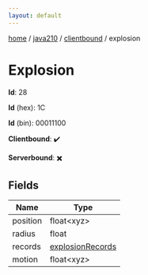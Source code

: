 ```yaml
---
layout: default
---
```


[home](/)  /  [java210](/protocol/java210)  /  [clientbound](/protocol/java210/clientbound)  /  explosion

# Explosion

**Id**: 28

**Id** (hex): 1C

**Id** (bin): 00011100

**Clientbound**: ✔️

**Serverbound**: ✖️

## Fields

Name | Type
---|---
position | float&lt;xyz&gt;
radius | float
records | [explosionRecords](/protocol/java210/arrays)
motion | float&lt;xyz&gt;
